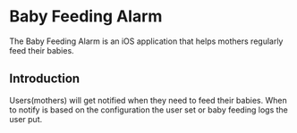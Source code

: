 Baby Feeding Alarm
==================

The Baby Feeding Alarm is an iOS application that helps mothers regularly feed their babies.

Introduction
------------

Users(mothers) will get notified when they need to feed their babies.
When to notify is based on the configuration the user set or baby feeding logs the user put.
